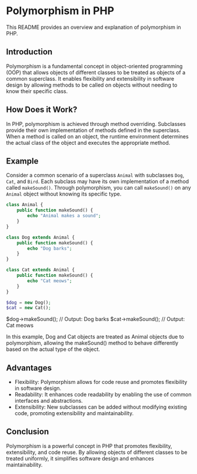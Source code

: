 # Polymorphism in PHP

This README provides an overview and explanation of polymorphism in PHP.

## Introduction

Polymorphism is a fundamental concept in object-oriented programming (OOP) that allows objects of different classes to be treated as objects of a common superclass. It enables flexibility and extensibility in software design by allowing methods to be called on objects without needing to know their specific class.

## How Does it Work?

In PHP, polymorphism is achieved through method overriding. Subclasses provide their own implementation of methods defined in the superclass. When a method is called on an object, the runtime environment determines the actual class of the object and executes the appropriate method.

## Example

Consider a common scenario of a superclass `Animal` with subclasses `Dog`, `Cat`, and `Bird`. Each subclass may have its own implementation of a method called `makeSound()`. Through polymorphism, you can call `makeSound()` on any `Animal` object without knowing its specific type.

```php
class Animal {
    public function makeSound() {
        echo "Animal makes a sound";
    }
}

class Dog extends Animal {
    public function makeSound() {
        echo "Dog barks";
    }
}

class Cat extends Animal {
    public function makeSound() {
        echo "Cat meows";
    }
}

$dog = new Dog();
$cat = new Cat();
```

$dog->makeSound(); // Output: Dog barks
$cat->makeSound(); // Output: Cat meows

In this example, Dog and Cat objects are treated as Animal objects due to polymorphism, allowing the makeSound() method to behave differently based on the actual type of the object.

## Advantages
* Flexibility: Polymorphism allows for code reuse and promotes flexibility in software design.
* Readability: It enhances code readability by enabling the use of common interfaces and abstractions.
* Extensibility: New subclasses can be added without modifying existing code, promoting extensibility and maintainability.

## Conclusion
Polymorphism is a powerful concept in PHP that promotes flexibility, extensibility, and code reuse. By allowing objects of different classes to be treated uniformly, it simplifies software design and enhances maintainability.